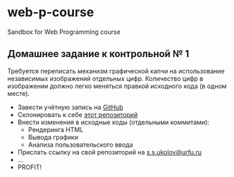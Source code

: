 # web-p-course

Sandbox for Web Programming course

## Домашнее задание к контрольной № 1

Требуется переписать механизм графической капчи
на использование независимых изображений отдельных цифр.
Количество цифр в изображении должно легко меняться
правкой исходного кода (в одном месте).


  - Завести учётную запись на [GitHub][]
  - Склонировать к себе [этот репозиторий][self]
  - Внести изменения в исходные коды (отдельными коммитами):
    * Рендеринга HTML
    * Вывода графики
    * Анализа пользовательского ввода
  - Прислать ссылку на свой репозиторий на s.s.ukolov@urfu.ru
  - ...
  - PROFIT!

[GitHub]: https://github.com/
[self]: https://github.com/ukoloff/web-p-course